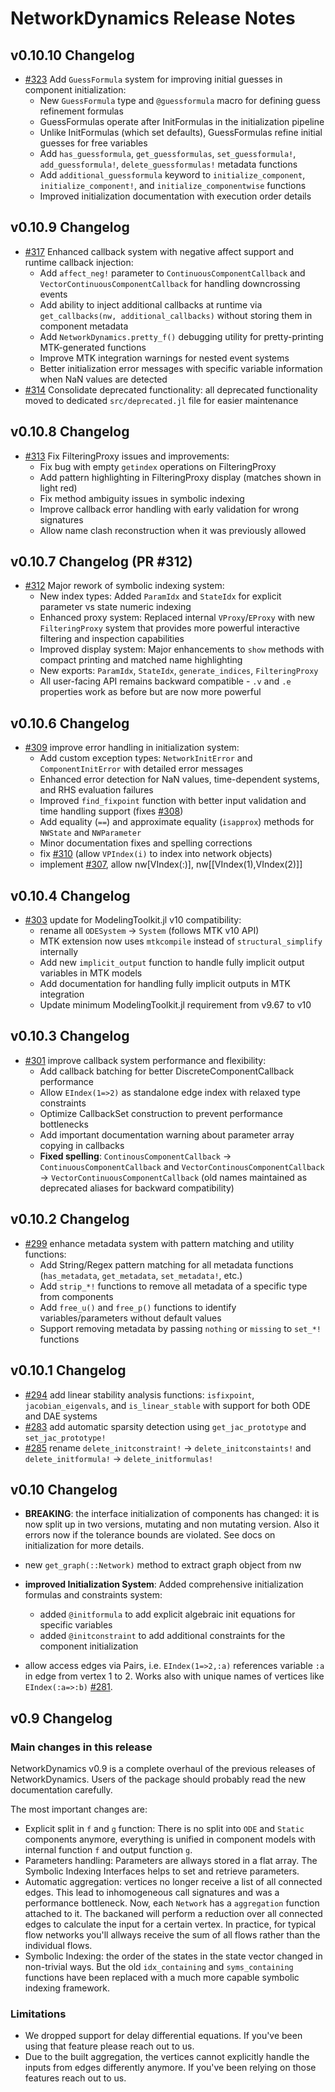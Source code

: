 # NetworkDynamics Release Notes

## v0.10.10 Changelog
- [#323](https://github.com/JuliaDynamics/NetworkDynamics.jl/pull/323) Add `GuessFormula` system for improving initial guesses in component initialization:
  - New `GuessFormula` type and `@guessformula` macro for defining guess refinement formulas
  - GuessFormulas operate after InitFormulas in the initialization pipeline
  - Unlike InitFormulas (which set defaults), GuessFormulas refine initial guesses for free variables
  - Add `has_guessformula`, `get_guessformulas`, `set_guessformula!`, `add_guessformula!`, `delete_guessformulas!` metadata functions
  - Add `additional_guessformula` keyword to `initialize_component`, `initialize_component!`, and `initialize_componentwise` functions
  - Improved initialization documentation with execution order details

## v0.10.9 Changelog
- [#317](https://github.com/JuliaDynamics/NetworkDynamics.jl/pull/317) Enhanced callback system with negative affect support and runtime callback injection:
  - Add `affect_neg!` parameter to `ContinuousComponentCallback` and `VectorContinuousComponentCallback` for handling downcrossing events
  - Add ability to inject additional callbacks at runtime via `get_callbacks(nw, additional_callbacks)` without storing them in component metadata
  - Add `NetworkDynamics.pretty_f()` debugging utility for pretty-printing MTK-generated functions
  - Improve MTK integration warnings for nested event systems
  - Better initialization error messages with specific variable information when NaN values are detected
- [#314](https://github.com/JuliaDynamics/NetworkDynamics.jl/pull/314) Consolidate deprecated functionality: all deprecated functionality moved to dedicated `src/deprecated.jl` file for easier maintenance

## v0.10.8 Changelog
- [#313](https://github.com/JuliaDynamics/NetworkDynamics.jl/pull/313) Fix FilteringProxy issues and improvements:
  - Fix bug with empty `getindex` operations on FilteringProxy
  - Add pattern highlighting in FilteringProxy display (matches shown in light red)
  - Fix method ambiguity issues in symbolic indexing
  - Improve callback error handling with early validation for wrong signatures
  - Allow name clash reconstruction when it was previously allowed

## v0.10.7 Changelog (PR #312)
- [#312](https://github.com/JuliaDynamics/NetworkDynamics.jl/pull/312) Major rework of symbolic indexing system:
  - New index types: Added `ParamIdx` and `StateIdx` for explicit parameter vs state numeric indexing
  - Enhanced proxy system: Replaced internal `VProxy`/`EProxy` with new `FilteringProxy` system that provides more powerful interactive filtering and inspection capabilities
  - Improved display system: Major enhancements to `show` methods with compact printing and matched name highlighting
  - New exports: `ParamIdx`, `StateIdx`, `generate_indices`, `FilteringProxy`
  - All user-facing API remains backward compatible - `.v` and `.e` properties work as before but are now more powerful

## v0.10.6 Changelog
- [#309](https://github.com/JuliaDynamics/NetworkDynamics.jl/pull/309) improve error handling in initialization system:
  - Add custom exception types: `NetworkInitError` and `ComponentInitError` with detailed error messages
  - Enhanced error detection for NaN values, time-dependent systems, and RHS evaluation failures
  - Improved `find_fixpoint` function with better input validation and time handling support (fixes [#308](https://github.com/JuliaDynamics/NetworkDynamics.jl/pull/308))
  - Add equality (`==`) and approximate equality (`isapprox`) methods for `NWState` and `NWParameter`
  - Minor documentation fixes and spelling corrections
  - fix [#310](https://github.com/JuliaDynamics/NetworkDynamics.jl/pull/310) (allow `VPIndex(i)` to index into network objects)
  - implement [#307](https://github.com/JuliaDynamics/NetworkDynamics.jl/pull/307), allow nw[VIndex(:)], nw[[VIndex(1),VIndex(2)]]

## v0.10.4 Changelog
- [#303](https://github.com/JuliaDynamics/NetworkDynamics.jl/pull/303) update for ModelingToolkit.jl v10 compatibility:
  - rename all `ODESystem` -> `System` (follows MTK v10 API)
  - MTK extension now uses `mtkcompile` instead of `structural_simplify` internally
  - Add new `implicit_output` function to handle fully implicit output variables in MTK models
  - Add documentation for handling fully implicit outputs in MTK integration
  - Update minimum ModelingToolkit.jl requirement from v9.67 to v10

## v0.10.3 Changelog
- [#301](https://github.com/JuliaDynamics/NetworkDynamics.jl/pull/301) improve callback system performance and flexibility:
  - Add callback batching for better DiscreteComponentCallback performance
  - Allow `EIndex(1=>2)` as standalone edge index with relaxed type constraints
  - Optimize CallbackSet construction to prevent performance bottlenecks
  - Add important documentation warning about parameter array copying in callbacks
  - **Fixed spelling**: `ContinousComponentCallback` → `ContinuousComponentCallback` and `VectorContinousComponentCallback` → `VectorContinuousComponentCallback` (old names maintained as deprecated aliases for backward compatibility)

## v0.10.2 Changelog
- [#299](https://github.com/JuliaDynamics/NetworkDynamics.jl/pull/299) enhance metadata system with pattern matching and utility functions:
  - Add String/Regex pattern matching for all metadata functions (`has_metadata`, `get_metadata`, `set_metadata!`, etc.)
  - Add `strip_*!` functions to remove all metadata of a specific type from components
  - Add `free_u()` and `free_p()` functions to identify variables/parameters without default values
  - Support removing metadata by passing `nothing` or `missing` to `set_*!` functions

## v0.10.1 Changelog
- [#294](https://github.com/JuliaDynamics/NetworkDynamics.jl/pull/294) add linear stability analysis functions: `isfixpoint`, `jacobian_eigenvals`, and `is_linear_stable` with support for both ODE and DAE systems
- [#283](https://github.com/JuliaDynamics/NetworkDynamics.jl/pull/283) add automatic sparsity detection using `get_jac_prototype` and `set_jac_prototype!`
- [#285](https://github.com/JuliaDynamics/NetworkDynamics.jl/pull/285) rename `delete_initconstraint!` -> `delete_initconstaints!` and `delete_initformula!` -> `delete_initformulas!`

## v0.10 Changelog
- **BREAKING**: the interface initialization of components has changed: it is now split up in two versions, mutating and non mutating version. Also it errors now if the tolerance bounds are violated. See docs on initialization for more details.

- new `get_graph(::Network)` method to extract graph object from nw
- **improved Initialization System**: Added comprehensive initialization formulas and constraints system:
  - added `@initformula` to add explicit algebraic init equations for specific variables
  - added `@initconstraint` to add additional constraints for the component initialization
- allow access edges via Pairs, i.e. `EIndex(1=>2,:a)` references variable `:a` in edge from vertex 1 to 2. Works also with unique names of vertices like `EIndex(:a=>:b)` [#281](https://github.com/JuliaDynamics/NetworkDynamics.jl/pull/281).

## v0.9 Changelog
### Main changes in this release
NetworkDynamics v0.9 is a complete overhaul of the previous releases of NetworkDynamics.
Users of the package should probably read the new documentation carefully.

The most important changes are:

- Explicit split in `f` and `g` function: There is no split into `ODE` and
  `Static` components anymore, everything is unified in component models with
  internal function `f` and output function `g`.
- Parameters handling: Parameters are allways stored in a flat array. The
  Symbolic Indexing Interfaces helps to set and retrieve parameters.
- Automatic aggregation: vertices no longer receive a list of all connected
  edges. This lead to inhomogeneous call signatures and was a performance
  bottleneck. Now, each `Network` has a `aggregation` function attached to it.
  The backaned will perform a reduction over all connected edges to calculate
  the input for a certain vertex. In practice, for typical flow networks you'll
  allways receive the sum of all flows rather than the individual flows.
- Symbolic Indexing: the order of the states in the state vector changed in
  non-trivial ways. But the old `idx_containing` and `syms_containing` functions
  have been replaced with a much more capable symbolic indexing framework.

### Limitations
- We dropped support for delay differential equations. If you've been using that
  feature please reach out to us.
- Due to the built aggregation, the vertices cannot explicitly handle the inputs
  from edges differently anymore. If you've been relying on those features reach
  out to us.
